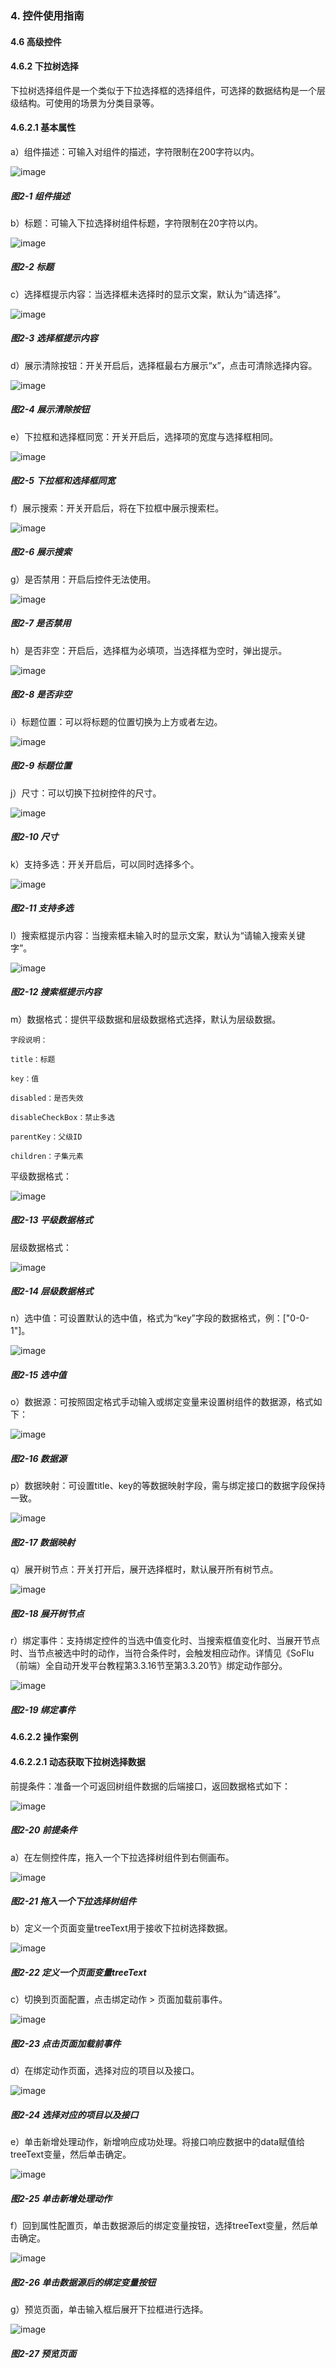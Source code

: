 ### 4. 控件使用指南

#### 4.6 高级控件

#### 4.6.2 下拉树选择

下拉树选择组件是一个类似于下拉选择框的选择组件，可选择的数据结构是一个层级结构。可使用的场景为分类目录等。

#### 4.6.2.1 基本属性

a）组件描述：可输入对组件的描述，字符限制在200字符以内。

![image](https://user-images.githubusercontent.com/79617492/223967798-291bd629-ad8f-412d-a3cb-c9ff2b4ee597.png)

##### 图2-1 组件描述

b）标题：可输入下拉选择树组件标题，字符限制在20字符以内。

![image](https://user-images.githubusercontent.com/79617492/223967842-60dd5405-9c84-43ea-a425-35c69837ceba.png)

##### 图2-2 标题

c）选择框提示内容：当选择框未选择时的显示文案，默认为“请选择”。

![image](https://user-images.githubusercontent.com/79617492/223967893-910dce01-45f3-4b4f-be3f-2e49eaa6ca59.png)

##### 图2-3 选择框提示内容

d）展示清除按钮：开关开启后，选择框最右方展示“x”，点击可清除选择内容。

![image](https://user-images.githubusercontent.com/79617492/223967941-02644a1d-c3ac-4f34-aa74-5e420f76228b.png)

##### 图2-4 展示清除按钮

e）下拉框和选择框同宽：开关开启后，选择项的宽度与选择框相同。

![image](https://user-images.githubusercontent.com/79617492/223967984-54a9e64d-e3ef-489a-a402-289dfdace6b8.png)

##### 图2-5 下拉框和选择框同宽

f）展示搜索：开关开启后，将在下拉框中展示搜索栏。

![image](https://user-images.githubusercontent.com/79617492/223968067-8e411a7a-20d6-418b-b977-1c36fd79a28f.png)

##### 图2-6 展示搜索

g）是否禁用：开启后控件无法使用。

![image](https://user-images.githubusercontent.com/79617492/223968102-10addd38-256a-4723-a39a-ae0a5fb48cc3.png)

##### 图2-7 是否禁用

h）是否非空：开启后，选择框为必填项，当选择框为空时，弹出提示。

![image](https://user-images.githubusercontent.com/79617492/223968140-bd65cb41-547d-442d-a0dc-d4ac2f9f931b.png)

##### 图2-8 是否非空

i）标题位置：可以将标题的位置切换为上方或者左边。

![image](https://user-images.githubusercontent.com/79617492/223968168-979e116e-28b8-44dd-b002-7d779983e2b1.png)

##### 图2-9 标题位置

j）尺寸：可以切换下拉树控件的尺寸。

![image](https://user-images.githubusercontent.com/79617492/223968251-03eb4d5a-18c0-4811-83c0-c7de3b67df83.png)

##### 图2-10 尺寸

k）支持多选：开关开启后，可以同时选择多个。

![image](https://user-images.githubusercontent.com/79617492/223968279-19cb12f3-a232-46c0-8c40-e76edcac0920.png)

##### 图2-11 支持多选

l）搜索框提示内容：当搜索框未输入时的显示文案，默认为“请输入搜索关键字”。

![image](https://user-images.githubusercontent.com/79617492/223968326-498842dc-1f2c-4cdd-92cc-306093586baf.png)

##### 图2-12 搜索框提示内容

m）数据格式：提供平级数据和层级数据格式选择，默认为层级数据。


```
字段说明：

title：标题

key：值

disabled：是否失效

disableCheckBox：禁止多选

parentKey：父级ID

children：子集元素
```

平级数据格式：

![image](https://user-images.githubusercontent.com/79617492/223968377-2ef1b001-add9-4108-a4b9-5782315fe13e.png)

##### 图2-13 平级数据格式

层级数据格式：

![image](https://user-images.githubusercontent.com/79617492/223968425-194af009-11c4-4623-afc7-b0fa7f310f74.png)

##### 图2-14 层级数据格式

n）选中值：可设置默认的选中值，格式为“key”字段的数据格式，例：["0-0-1"]。

![image](https://user-images.githubusercontent.com/79617492/223968519-18c3b33d-3328-46a9-a221-f81a143e2eed.png)

##### 图2-15 选中值

o）数据源：可按照固定格式手动输入或绑定变量来设置树组件的数据源，格式如下：

![image](https://user-images.githubusercontent.com/79617492/223968556-761319de-9d95-4a4a-86a0-6d99cbc3a186.png)

##### 图2-16 数据源

p）数据映射：可设置title、key的等数据映射字段，需与绑定接口的数据字段保持一致。

![image](https://user-images.githubusercontent.com/79617492/223968588-50ec6fc4-2d01-4dbc-9249-3bd6e35ee7aa.png)

##### 图2-17 数据映射

q）展开树节点：开关打开后，展开选择框时，默认展开所有树节点。

![image](https://user-images.githubusercontent.com/79617492/223968614-0c6e2e3f-a3b0-4130-8aa3-c82574ae26e2.png)

##### 图2-18 展开树节点

r）绑定事件：支持绑定控件的当选中值变化时、当搜索框值变化时、当展开节点时、当节点被选中时的动作，当符合条件时，会触发相应动作。详情见《SoFlu（前端）全自动开发平台教程第3.3.16节至第3.3.20节》绑定动作部分。

![image](https://user-images.githubusercontent.com/79617492/223968636-c8727c9c-b9ed-42d0-bc8c-65fcf496c5e8.png)

##### 图2-19 绑定事件

#### 4.6.2.2 操作案例

#### 4.6.2.2.1 动态获取下拉树选择数据

前提条件：准备一个可返回树组件数据的后端接口，返回数据格式如下：

![image](https://user-images.githubusercontent.com/79617492/223968722-a1fb5305-95d2-424c-a41f-895638ce51b2.png)

##### 图2-20 前提条件

a）在左侧控件库，拖入一个下拉选择树组件到右侧画布。

![image](https://user-images.githubusercontent.com/79617492/223968742-45dfbc9d-a924-4955-981d-f7ca52afede6.png)

##### 图2-21 拖入一个下拉选择树组件

b）定义一个页面变量treeText用于接收下拉树选择数据。

![image](https://user-images.githubusercontent.com/79617492/223968763-a54f02c8-b42a-4f84-8411-88e211618f15.png)

##### 图2-22 定义一个页面变量treeText

c）切换到页面配置，点击绑定动作 > 页面加载前事件。

![image](https://user-images.githubusercontent.com/79617492/223968797-573e6f6b-99cb-4d67-9c4f-6061f711fefc.png)

##### 图2-23 点击页面加载前事件

d）在绑定动作页面，选择对应的项目以及接口。

![image](https://user-images.githubusercontent.com/79617492/223968886-2ba2aed9-6fca-4548-a4ac-76de372e95b6.png)

##### 图2-24 选择对应的项目以及接口

e）单击新增处理动作，新增响应成功处理。将接口响应数据中的data赋值给treeText变量，然后单击确定。

![image](https://user-images.githubusercontent.com/79617492/223968912-4dbc7f46-f726-4f75-855a-ee55cecd6db1.png)

##### 图2-25 单击新增处理动作

f）回到属性配置页，单击数据源后的绑定变量按钮，选择treeText变量，然后单击确定。

![image](https://user-images.githubusercontent.com/79617492/223968953-00ca1342-7b18-4317-afeb-33b498e2dfea.png)

##### 图2-26 单击数据源后的绑定变量按钮

g）预览页面，单击输入框后展开下拉框进行选择。

![image](https://user-images.githubusercontent.com/79617492/223968996-def85981-bb26-472b-b2c9-fe9bdb413c17.png)

##### 图2-27 预览页面
